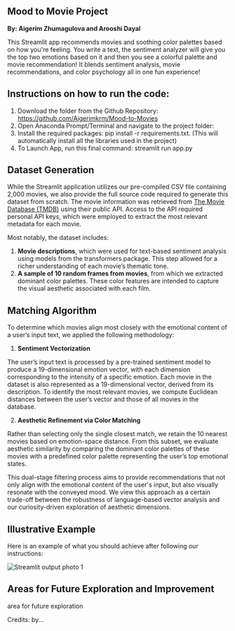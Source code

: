 ## Mood to Movie Project

**By: Aigerim Zhumagulova and Arooshi Dayal** 

This Streamlit app recommends movies and soothing color palettes based on how you're feeling. 
You write a text, the sentiment analyzer will give you the top two emotions based on it and then you see a colorful palette and movie recommendation! 
It blends sentiment analysis, movie recommendations, and color psychology all in one fun experience!

## Instructions on how to run the code: 
1) Download the folder from the Github Repository: https://github.com/Aigerimkrm/Mood-to-Movies
2) Open Anaconda Prompt/Terminal and navigate to the project folder: 
3) Install the required packages: pip install -r requirements.txt.
(This will automatically install all the libraries used in the project)
4) To Launch App, run this final command: streamlit run app.py

## Dataset Generation

While the Streamlit application utilizes our pre-compiled CSV file containing 2,000 movies, we also provide the full source code required to generate this dataset from scratch. The movie information was retrieved from [The Movie Database (TMDB)](https://www.themoviedb.org/) using their public API. Access to the API required personal API keys, which were employed to extract the most relevant metadata for each movie.

Most notably, the dataset includes:
1) **Movie descriptions**, which were used for text-based sentiment analysis using models from the transformers package. This step allowed for a richer understanding of each movie’s thematic tone.
2) **A sample of 10 random frames from movies**, from which we extracted dominant color palettes. These color features are intended to capture the visual aesthetic associated with each film.

## Matching Algorithm
To determine which movies align most closely with the emotional content of a user’s input text, we applied the following methodology:
1)	**Sentiment Vectorization**

The user’s input text is processed by a pre-trained sentiment model to produce a 19-dimensional emotion vector, with each dimension corresponding to the intensity of a specific emotion. Each movie in the dataset is also represented as a 19-dimensional vector, derived from its description. To identify the most relevant movies, we compute Euclidean distances between the user’s vector and those of all movies in the database.

2)	**Aesthetic Refinement via Color Matching**

Rather than selecting only the single closest match, we retain the 10 nearest movies based on emotion-space distance. From this subset, we evaluate aesthetic similarity by comparing the dominant color palettes of these movies with a predefined color palette representing the user’s top emotional states. 


This dual-stage filtering process aims to provide recommendations that not only align with the emotional content of the user's input, but also visually resonate with the conveyed mood.
We view this approach as a certain trade-off between the robustness of language-based vector analysis and our curiosity-driven exploration of aesthetic dimensions. 

## Illustrative Example
Here is an example of what you should achieve after following our instructions:

![Streamlit output photo 1 ](https://github.com/user-attachments/assets/5c2a6658-a60f-4299-ae52-0557028afe63)

## Areas for Future Exploration and Improvement








area for future exploration 


Credits: by...
